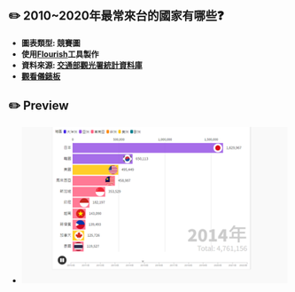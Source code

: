 ## :pencil2: 2010~2020年最常來台的國家有哪些❓
* **圖表類型: 競賽圖**
* **使用[Flourish](https://flourish.studio/)工具製作**
* **資料來源: [交通部觀光署統計資料庫](https://stat.taiwan.net.tw/)**
* **[觀看儀錶板](https://public.flourish.studio/visualisation/16546116/)**
## :pencil2: Preview
* ![image](flourish.PNG)
